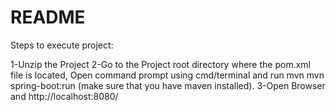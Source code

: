 
# README #

Steps to execute project:

1-Unzip the Project
2-Go to the Project root directory where the pom.xml file is located, Open command prompt using cmd/terminal and run mvn mvn spring-boot:run 
(make sure that you have maven installed).
3-Open Browser and http://localhost:8080/

